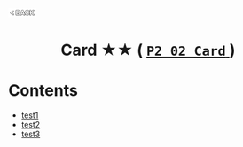 <p align="left">
  <a href="../README.md">
    <img src="../../Z99-OTHERS/00-common/00-back.png" style="width:10%">
  </a>
</p>

<div align="center">
  <h1>
    Card ★★ (
      <a href="https://drive.google.com/file/d/1EwKBa__q36p2uYZZe46kka7_vqaftXQJ/view?usp=drive_link">
        <code>P2_02_Card</code>
      </a>
    )
  </h1>
</div>

# Contents

-   [test1]()
-   [test2]()
-   [test3]()
